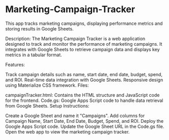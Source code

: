# Marketing-Campaign-Tracker
This app tracks marketing campaigns, displaying performance metrics and storing results in Google Sheets.

Description:
The Marketing Campaign Tracker is a web application designed to track and monitor the performance of marketing campaigns. It integrates with Google Sheets to retrieve campaign data and displays key metrics in a tabular format.

Features:

Track campaign details such as name, start date, end date, budget, spend, and ROI.
Real-time data integration with Google Sheets.
Responsive design using Materialize CSS framework.
Files:

campaignTracker.html: Contains the HTML structure and JavaScript code for the frontend.
Code.gs: Google Apps Script code to handle data retrieval from Google Sheets.
Setup Instructions:

Create a Google Sheet and name it "Campaigns". Add columns for Campaign Name, Start Date, End Date, Budget, Spend, and ROI.
Deploy the Google Apps Script code.
Update the Google Sheet URL in the Code.gs file.
Open the web app to view the marketing campaign tracker.
